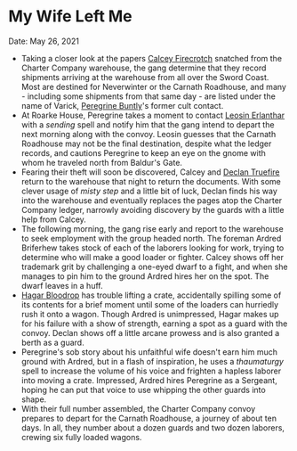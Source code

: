 # My Wife Left Me

Date: May 26, 2021

- Taking a closer look at the papers [Calcey Firecrotch](../Characters/Calcey%20Firecrotch/%21index.md) snatched from the Charter Company warehouse, the gang determine that they record shipments arriving at the warehouse from all over the Sword Coast. Most are destined for Neverwinter or the Carnath Roadhouse, and many - including some shipments from that same day - are listed under the name of Varick, [Peregrine Buntly](../Characters/Peregrine%20Buntly/%21index.md)'s former cult contact.
- At Roarke House, Peregrine takes a moment to contact [Leosin Erlanthar](../npcs/Leosin%20Erlanthar.md) with a *sending* spell and notify him that the gang intend to depart the next morning along with the convoy. Leosin guesses that the Carnath Roadhouse may not be the final destination, despite what the ledger records, and cautions Peregrine to keep an eye on the gnome with whom he traveled north from Baldur's Gate.
- Fearing their theft will soon be discovered, Calcey and [Declan Truefire](../Characters/Declan%20Truefire/%21index.md) return to the warehouse that night to return the documents. With some clever usage of *misty step* and a little bit of luck, Declan finds his way into the warehouse and eventually replaces the pages atop the Charter Company ledger, narrowly avoiding discovery by the guards with a little help from Calcey.
- The following morning, the gang rise early and report to the warehouse to seek employment with the group headed north. The foreman Ardred Briferhew takes stock of each of the laborers looking for work, trying to determine who will make a good loader or fighter. Calcey shows off her trademark grit by challenging a one-eyed dwarf to a fight, and when she manages to pin him to the ground Ardred hires her on the spot. The dwarf leaves in a huff.
- [Hagar Bloodrop](../Characters/Hagar%20Bloodrop/%21index.md) has trouble lifting a crate, accidentally spilling some of its contents for a brief moment until some of the loaders can hurriedly rush it onto a wagon. Though Ardred is unimpressed, Hagar makes up for his failure with a show of strength, earning a spot as a guard with the convoy. Declan shows off a little arcane prowess and is also granted a berth as a guard.
- Peregrine's sob story about his unfaithful wife doesn't earn him much ground with Ardred, but in a flash of inspiration, he uses a *thaumaturgy* spell to increase the volume of his voice and frighten a hapless laborer into moving a crate. Impressed, Ardred hires Peregrine as a Sergeant, hoping he can put that voice to use whipping the other guards into shape.
- With their full number assembled, the Charter Company convoy prepares to depart for the Carnath Roadhouse, a journey of about ten days. In all, they number about a dozen guards and two dozen laborers, crewing six fully loaded wagons.
